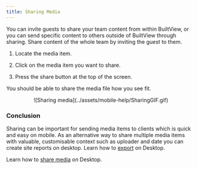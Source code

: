 ```yaml
---
title: Sharing Media
---
```

You can invite guests to share your team content from within BuiltView, or you can send specific content to others outside of BuiltView through sharing. Share content of the whole team by inviting the guest to them. 

1)	Locate the media item.

2)	Click on the media item you want to share.

3)	Press the share button at the top of the screen.

You should be able to share the media file how you see fit.

<center>
![Sharing media](../assets/mobile-help/SharingGIF.gif)
</center>

### Conclusion

Sharing can be important for sending media items to clients which is quick and easy on mobile. As an alternative way to share multiple media items with valuable, customisable context such as uploader and date you can create site reports on desktop. Learn how to [export](https://support.builtview.com/media-basics/reports-and-exports/) on Desktop.

Learn how to [share media](https://support.builtview.com/media-basics/sharing/) on Desktop. 
